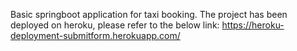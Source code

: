 Basic springboot application for taxi booking.
The project has been deployed on heroku, please refer to the below link:
https://heroku-deployment-submitform.herokuapp.com/
